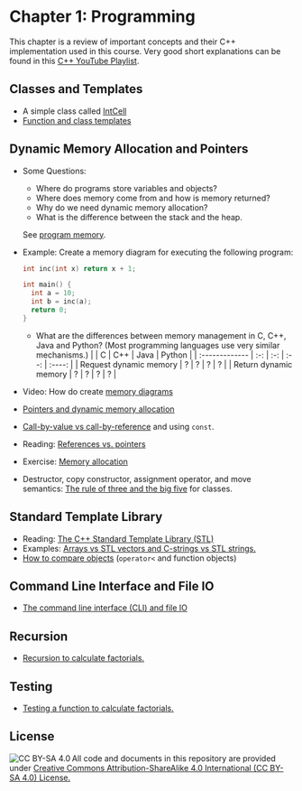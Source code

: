 # Chapter 1: Programming

This chapter is a review of important concepts and their C++ implementation 
used in this course. Very good short explanations can be found in this
[C++ YouTube Playlist](https://www.youtube.com/playlist?list=PLlrATfBNZ98dudnM48yfGUldqGD0S4FFb).

## Classes and Templates
* A simple class called [IntCell](IntCell)
* [Function and class templates](templates)

## Dynamic Memory Allocation and Pointers
* Some Questions:
  - Where do programs store variables and objects?
  - Where does memory come from and how is memory returned?
  - Why do we need dynamic memory allocation?
  - What is the difference between the stack and the heap.

  See [program memory](https://en.wikipedia.org/wiki/Data_segment).

* Example: Create a memory diagram for executing the following program:

    ```cpp
    int inc(int x) return x + 1;

    int main() {
      int a = 10;
      int b = inc(a);
      return 0;
    }
    ```

  - What are the differences between memory management in C, C++, Java and Python? (Most programming languages use very similar mechanisms.)
    |                | C   | C++ | Java | Python |
    | :------------- | :-: | :-: | :--: | :----: |
    | Request dynamic memory |  ?  |  ?  |   ?  |   ?    |
    | Return dynamic memory  |  ?  |  ?  |   ?  |   ?    |

* Video: How do create [memory diagrams](http://vimeo.com/58710057)
* [Pointers and dynamic memory allocation](pointers)
* [Call-by-value vs call-by-reference](parameters) and using `const`.
* Reading: [References vs. pointers](https://isocpp.org/wiki/faq/references)
* Exercise: [Memory allocation](memory)
* Destructor, copy constructor, assignment operator, and move semantics: [The rule of three and the big five](big-five) for classes.

## Standard Template Library
* Reading: [The C++ Standard Template Library (STL)](https://www.geeksforgeeks.org/the-c-standard-template-library-stl/)
* Examples: [Arrays vs STL vectors and C-strings vs STL strings.](vector_string)
* [How to compare objects](comparator) (`operator<` and function objects)

## Command Line Interface and File IO
* [The command line interface (CLI) and file IO](io)

## Recursion
* [Recursion to calculate factorials.](factorial)

## Testing
* [Testing a function to calculate factorials.](factorial)


## License

<img src="https://licensebuttons.net/l/by-sa/3.0/88x31.png" alt="CC BY-SA 4.0" align="left">

All code and documents in this repository are provided under [Creative Commons Attribution-ShareAlike 4.0 International (CC BY-SA 4.0) License.](https://creativecommons.org/licenses/by-sa/4.0/)
